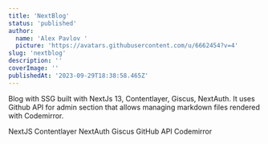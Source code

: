 ```yaml
---
title: 'NextBlog'
status: 'published'
author:
  name: 'Alex Pavlov '
  picture: 'https://avatars.githubusercontent.com/u/6662454?v=4'
slug: 'nextblog'
description: ''
coverImage: ''
publishedAt: '2023-09-29T18:38:58.465Z'
---
```


Blog with SSG built with NextJs 13, Contentlayer, Giscus, NextAuth. It uses Github API for admin section that allows managing markdown files rendered with Codemirror.

NextJS Contentlayer NextAuth Giscus GitHub API Codemirror

